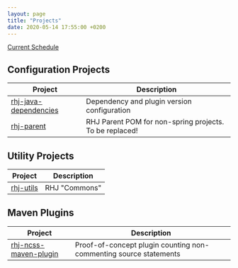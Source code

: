 ```yaml
---
layout: page
title: "Projects"
date: 2020-05-14 17:55:00 +0200
---
```


[Current Schedule](https://github.com/users/rhjoerg/projects/1)

## Configuration Projects

| Project | Description |
| --- | --- |
| [rhj-java-dependencies](rhj-java-dependencies/) | Dependency and plugin version configuration |
| [rhj-parent](rhj-parent/) | RHJ Parent POM for non-spring projects. To be replaced! |

## Utility Projects

| Project | Description |
| --- | --- |
| [rhj-utils](rhj-utils/) | RHJ "Commons" |

## Maven Plugins

| Project | Description |
| --- | --- |
| [rhj-ncss-maven-plugin](rhj-ncss-maven-plugin) | Proof-of-concept plugin counting non-commenting source statements |
